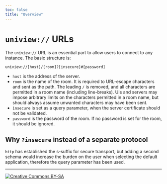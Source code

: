 ```yaml
---
toc: false
title: "Overview"
---
```


# `uniview://` URLs

The `uniview://` URL is an essential part to allow users to connect to any
instance. The basic structure is:

```
uniview://[host]/[room]?[insecure]#[password]
```

- `host` is the address of the server.
- `room` is the name of the room. It is required to URL-escape characters and
  sent as the path. The leading `/` is removed, and all characters are
  permitted in a room name (including line-breaks). UIs and servers may impose
  arbitrary limits on the characters permitted in a room name, but should
  always assume unwanted characters may have been sent.
- `insecure` is set as a query parameter, when the server certificate should
  not be validated.
- `password` is the password of the room. If no password is set for the room,
  it should be ignored.

## Why `?insecure` instead of a separate protocol

`http` has established the s-suffix for secure transport, but adding a second
schema would increase the burden on the user when selecting the default
application, therefore the query parameter has been used.

---
[![Creative Commons BY-SA](https://i.creativecommons.org/l/by-sa/4.0/80x15.png)](http://creativecommons.org/licenses/by-sa/4.0/)
